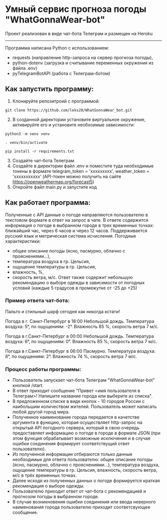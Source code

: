 # Умный сервис прогноза погоды "WhatGonnaWear-bot"
Проект реализован в виде чат-бота Телеграм и размещен на Heroku
_________________________________________
Программа написана Python с использованием:
- requests (направление http-запроса на сервер прогноза погоды),
- python-dotenv (загрузка и считывание переменных окружения из файла .env)
- pyTelegramBotAPI (работа с Телеграм-ботом)

## Как запустить программу:

1) Клонируйте репозитроий с программой:
```
git clone https://github.com/leks20/WhatGonnaWear_bot.git
```
2) В созданной директории установите виртуальное окружение, активируйте его и установите необхоимые зависимости:
```
python3 -m venv venv

. venv/bin/activate

pip install -r requirements.txt
```
3) Создайте чат-бота Телеграм
4) Создайте в директории файл .env и поместите туда необходимые токены в формате telegram_token = 'ххххххххх', weather_token = 'ххххххххххх'
(API-токен можно получить на сайте https://openweathermap.org/forecast5)
5) Откройте файл main.py и запустите код


## Как работает программа:
Полученные с API данные о погоде направляются пользователю в текстовом формате в ответ на запрос в чате.
В ответе содержится информация о погоде в выбранном городе в трех временных точках: ближайший час, через 6 часов и через 12 часов.
Поддерживается русский язык и метрическая система исчисления.
Погодные характеристики:
- общее описание погоды (ясно, пасмурно, облачно с прояснениями...),
- температура воздуха в гр. Цельсия,
- ощущение температуры в гр. Цельсия,
- влажность, %,
- скорость ветра, м/с.
Ответ также содержит небольшую рекомендацию о выборе одежды в зависимости от погодных условий (каждые 5 градусов в промежутке от -25 до +25)

### Пример ответа чат-бота:
Пальто и стильный шарф сегодня как никогда кстати!

Погода в г. Санкт-Петербург в 18:00
Небольшой дождь. Температура воздуха: 5°, по ощущениям: -2°. Влажность 85 %, скорость ветра 7 м/с.

Погода в г.Санкт-Петербург в 00:00
Небольшой дождь. Температура воздуха: 6°, по ощущениям: 0°. Влажность 85 %, скорость ветра 7 м/с.

Погода в г.Санкт-Петербург в 06:00
Пасмурно. Температура воздуха: 8°, по ощущениям: 2°. Влажность 74 %, скорость ветра 7 м/с.


### Процесс работы программы:
- Пользователь запускает чат-бота Телеграм "WhatGonnaWear-bot" кнопкой /start.
- В ответ приходит сообщение "Привет <имя пользователя в Телеграм>! Напишите название города или выберите из списка".
- В предложенном списке в виде кнопок - 10 городов России с наибольшим количеством жителей. Пользователь может написать любой другой город мира.
- Полученное наименование города передается в качетстве аргумента в функцию, которая осуществляет http-запрос на открытый API погодного сервера, который в свою очередь предоставляет информацию о погоде в городе в формате JSON (при этом функция обрабатывает возможные исключения и в случае ошибки соединения формирует соответствущий ответ пользователю).
- Из полученной информации отбираются только данные необходимые для ответа пользователю: общее описание погоды (ясно, пасмурно, облачно с прояснениями...), температура воздуха, ощущение температуры в гр. Цельсия, влажность, скорость ветра, м/с в трёх временных точках.
- Далее исходя из полученных данных о погоде формируется краткая рекомендация о выборе одежды.
- Пользователю приходит ответ от чат-бота с рекомендацией и прогнозом погоды в выбранном городе.
- В случае возникновения ошибки соединения или ввода неверного наименования города пользователю приходит соответсвующее сообщение.



